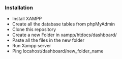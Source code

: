 

### Installation
* Install XAMPP
* Create all the database tables from phpMyAdmin
* Clone this repository
* Create a new Folder in xampp/htdocs/dashboard/
* Paste all the files in the new folder
* Run Xampp server
* Ping locahost/dashboard/new_folder_name
